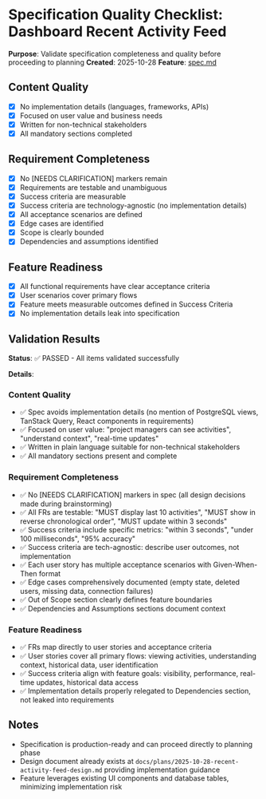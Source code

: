 # Specification Quality Checklist: Dashboard Recent Activity Feed

**Purpose**: Validate specification completeness and quality before proceeding to planning
**Created**: 2025-10-28
**Feature**: [spec.md](../spec.md)

## Content Quality

- [x] No implementation details (languages, frameworks, APIs)
- [x] Focused on user value and business needs
- [x] Written for non-technical stakeholders
- [x] All mandatory sections completed

## Requirement Completeness

- [x] No [NEEDS CLARIFICATION] markers remain
- [x] Requirements are testable and unambiguous
- [x] Success criteria are measurable
- [x] Success criteria are technology-agnostic (no implementation details)
- [x] All acceptance scenarios are defined
- [x] Edge cases are identified
- [x] Scope is clearly bounded
- [x] Dependencies and assumptions identified

## Feature Readiness

- [x] All functional requirements have clear acceptance criteria
- [x] User scenarios cover primary flows
- [x] Feature meets measurable outcomes defined in Success Criteria
- [x] No implementation details leak into specification

## Validation Results

**Status**: ✅ PASSED - All items validated successfully

**Details**:

### Content Quality
- ✅ Spec avoids implementation details (no mention of PostgreSQL views, TanStack Query, React components in requirements)
- ✅ Focused on user value: "project managers can see activities", "understand context", "real-time updates"
- ✅ Written in plain language suitable for non-technical stakeholders
- ✅ All mandatory sections present and complete

### Requirement Completeness
- ✅ No [NEEDS CLARIFICATION] markers in spec (all design decisions made during brainstorming)
- ✅ All FRs are testable: "MUST display last 10 activities", "MUST show in reverse chronological order", "MUST update within 3 seconds"
- ✅ Success criteria include specific metrics: "within 3 seconds", "under 100 milliseconds", "95% accuracy"
- ✅ Success criteria are tech-agnostic: describe user outcomes, not implementation
- ✅ Each user story has multiple acceptance scenarios with Given-When-Then format
- ✅ Edge cases comprehensively documented (empty state, deleted users, missing data, connection failures)
- ✅ Out of Scope section clearly defines feature boundaries
- ✅ Dependencies and Assumptions sections document context

### Feature Readiness
- ✅ FRs map directly to user stories and acceptance criteria
- ✅ User stories cover all primary flows: viewing activities, understanding context, historical data, user identification
- ✅ Success criteria align with feature goals: visibility, performance, real-time updates, historical data access
- ✅ Implementation details properly relegated to Dependencies section, not leaked into requirements

## Notes

- Specification is production-ready and can proceed directly to planning phase
- Design document already exists at `docs/plans/2025-10-28-recent-activity-feed-design.md` providing implementation guidance
- Feature leverages existing UI components and database tables, minimizing implementation risk
